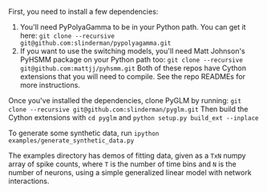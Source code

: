 First, you need to install a few dependencies:
1. You'll need PyPolyaGamma to be in your Python path. You can get it here:
`git clone --recursive git@github.com:slinderman/pypolyagamma.git`
2. If you want to use the switching models, you'll need Matt Johnson's PyHSMM package on your Python path too:
`git clone --recursive git@github.com:mattjj/pyhsmm.git`
Both of these repos have Cython extensions that you will need to compile. See the repo READMEs for more instructions.

Once you've installed the dependencies, clone PyGLM by running:
`git clone --recursive git@github.com:slinderman/pyglm.git`
Then build the Cython extensions with `cd pyglm` and `python setup.py build_ext --inplace`


To generate some synthetic data, run `ipython examples/generate_synthetic_data.py`

The examples directory has demos of fitting data, given as a `TxN` numpy array of spike counts, 
where `T` is the number of time bins and `N` is the number of neurons, using a simple generalized 
linear model with network interactions.


